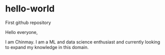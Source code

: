 # hello-world
First github repository

Hello everyone,

I am Chinmay. I am a ML and data science enthusiast and currently looking to expand my knowledge in this domain.

